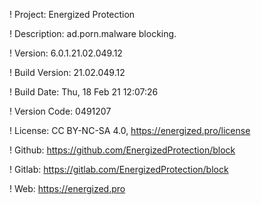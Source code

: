 ! Project: Energized Protection

! Description: ad.porn.malware blocking.

! Version: 6.0.1.21.02.049.12

! Build Version: 21.02.049.12

! Build Date: Thu, 18 Feb 21 12:07:26

! Version Code: 0491207

! License: CC BY-NC-SA 4.0, https://energized.pro/license

! Github: https://github.com/EnergizedProtection/block

! Gitlab: https://gitlab.com/EnergizedProtection/block


! Web: https://energized.pro
